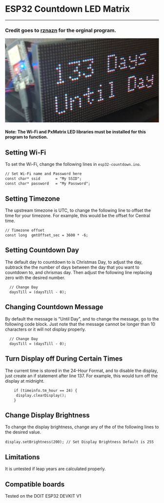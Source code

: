 # ESP32 Countdown LED Matrix
---
### Credit goes to [rznazn](https://github.com/rznazn/Christmas_count_down) for the orginal program.

![image](image.jpg)

#### Note: The Wi-Fi and PxMatrix LED libraries must be installed for this program to function.

## Setting Wi-Fi
To set the Wi-Fi, change the following lines in `esp32-countdown.ino`.

```
// Set Wi-Fi name and Password here
const char* ssid       = "My SSID";
const char* password   = "My Password";
```

## Setting Timezone
The upstream timezone is UTC, to change the following line to offset the time for your timezone. For example, this would be the offset for Central time.

```
// Timezone offset
const long  gmtOffset_sec = 3600 * -6;
```

## Setting Countdown Day
The default day to countdown to is Christmas Day, to adjust the day, subtrack the the number of days between the day that you want to countdown to, and chrismas day. Then adjust the following line replacing zero with the desired number.

```
  // Change Day
  daysTill = (daysTill - 0);
```

## Changing Countdown Message
By default the message is "Until Day", and to change the message, go to the following code block. Just note that the message cannot be longer than 10 characters or it will not display properly.

```
  // Change Day
  daysTill = (daysTill - 0);
```

## Turn Display off During Certain Times
The current time is stored in the 24-Hour Format, and to disable the display, just create an if statement after line 137. For example, this would turn off the display at midnight.
```
    if (timeinfo.tm_hour == 24) {
     display.clearDisplay();
    }
```

## Change Display Brightness
To change the display brightness, change any of the of the following lines to the desired value.

`display.setBrightness(200); // Set Display Brightness Default is 255`

## Limitations
It is untested if leap years are calculated properly.

## Compatible boards
Tested on the DOIT ESP32 DEVKIT V1
